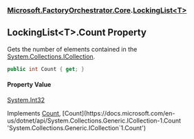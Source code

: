 ### [Microsoft.FactoryOrchestrator.Core](Microsoft_FactoryOrchestrator_Core.md 'Microsoft.FactoryOrchestrator.Core').[LockingList&lt;T&gt;](Microsoft_FactoryOrchestrator_Core_LockingList_T_.md 'Microsoft.FactoryOrchestrator.Core.LockingList&lt;T&gt;')
## LockingList&lt;T&gt;.Count Property
Gets the number of elements contained in the [System.Collections.ICollection](https://docs.microsoft.com/en-us/dotnet/api/System.Collections.ICollection 'System.Collections.ICollection').  
```csharp
public int Count { get; }
```
#### Property Value
[System.Int32](https://docs.microsoft.com/en-us/dotnet/api/System.Int32 'System.Int32')

Implements [Count](https://docs.microsoft.com/en-us/dotnet/api/System.Collections.Generic.IReadOnlyCollection-1.Count 'System.Collections.Generic.IReadOnlyCollection`1.Count'), [Count](https://docs.microsoft.com/en-us/dotnet/api/System.Collections.Generic.ICollection-1.Count 'System.Collections.Generic.ICollection`1.Count')  
